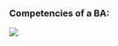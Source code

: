 ### Competencies of a BA:

<img src="https://busyanalyst.files.wordpress.com/2010/03/picture2.jpg"><img>
